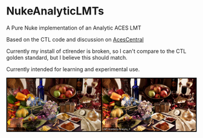 # NukeAnalyticLMTs
A Pure Nuke implementation of an Analytic ACES LMT

Based on the CTL code and discussion on [AcesCentral](https://acescentral.com/t/lmts-part-4-how-do-they-work-and-how-are-they-made-continued/1217)

Currently my install of ctlrender is broken, so I can't compare to the CTL golden standard, but I believe this should match.

Currently intended for learning and experimental use.

![Comparison images](images/LMT.Academy.Analytic_3_comparison_v001.png)